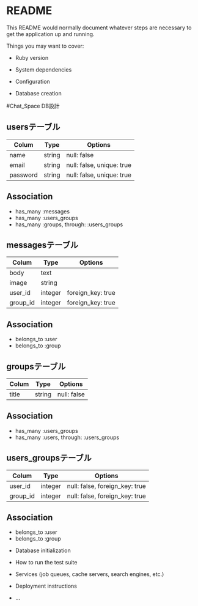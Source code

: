 # README

This README would normally document whatever steps are necessary to get the
application up and running.

Things you may want to cover:

* Ruby version

* System dependencies

* Configuration

* Database creation

#Chat_Space DB設計
## usersテーブル

|Colum|Type|Options|
|------|----|------|
|name|string|null: false|
|email|string|null: false, unique: true|
|password|string|null: false, unique: true|

## Association
- has_many :messages
- has_many :users_groups
- has_many  :groups,  through:  :users_groups

## messagesテーブル

|Colum|Type|Options|
|------|----|------|
|body|text||
|image|string||
|user_id|integer|foreign_key: true|
|group_id|integer|foreign_key: true|

## Association
- belongs_to :user
- belongs_to :group


## groupsテーブル

|Colum|Type|Options|
|------|----|------|
|title|string|null: false|

## Association
- has_many :users_groups
- has_many  :users,  through:  :users_groups

## users_groupsテーブル

|Colum|Type|Options|
|------|----|------|
|user_id|integer|null: false, foreign_key: true|
|group_id|integer|null: false, foreign_key: true|

## Association
- belongs_to :user
- belongs_to :group


* Database initialization

* How to run the test suite

* Services (job queues, cache servers, search engines, etc.)

* Deployment instructions

* ...
